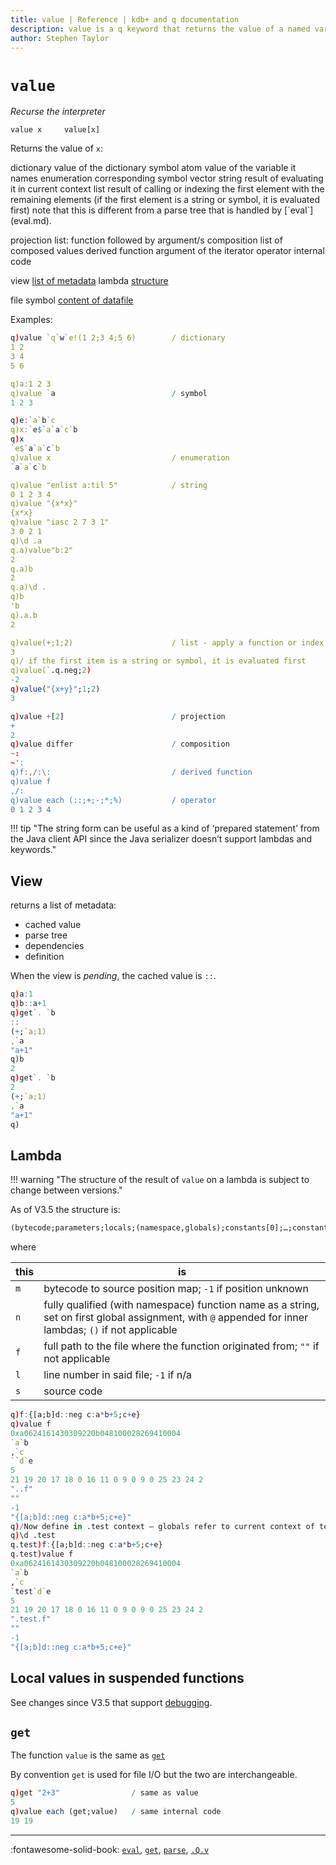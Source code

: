 ```yaml
---
title: value | Reference | kdb+ and q documentation
description: value is a q keyword that returns the value of a named variable, or metadata.
author: Stephen Taylor
---
```

# `value`


_Recurse the interpreter_



```syntax
value x     value[x]
```

Returns the value of `x`:

<div markdown="1" class="typewriter">
dictionary           value of the dictionary
symbol atom          value of the variable it names
enumeration          corresponding symbol vector
string               result of evaluating it in current context
list                 result of calling or indexing
                     the first element
                     with the remaining elements
                     (if the first element is a string or symbol, 
                     it is evaluated first)
                     note that this is different from a parse tree 
                     that is handled by [`eval`](eval.md).

projection           list: function followed by argument/s
composition          list of composed values
derived function     argument of the iterator
operator             internal code

view                 [list of metadata](#view)
lambda               [structure](#lambda)

file symbol          [content of datafile](#get)
</div>


Examples:

```q
q)value `q`w`e!(1 2;3 4;5 6)        / dictionary
1 2
3 4
5 6

q)a:1 2 3
q)value `a                          / symbol
1 2 3

q)e:`a`b`c
q)x:`e$`a`a`c`b
q)x
`e$`a`a`c`b
q)value x                           / enumeration
`a`a`c`b

q)value "enlist a:til 5"            / string
0 1 2 3 4
q)value "{x*x}"
{x*x}
q)value "iasc 2 7 3 1"
3 0 2 1
q)\d .a
q.a)value"b:2"
2
q.a)b
2
q.a)\d .
q)b
'b
q).a.b
2

q)value(+;1;2)                      / list - apply a function or index a list
3
q)/ if the first item is a string or symbol, it is evaluated first
q)value(`.q.neg;2)
-2
q)value("{x+y}";1;2)
3

q)value +[2]                        / projection
+
2
q)value differ                      / composition
~:
~':
q)f:,/:\:                           / derived function
q)value f
,/:
q)value each (::;+;-;*;%)           / operator
0 1 2 3 4
```

!!! tip "The string form can be useful as a kind of ‘prepared statement’ from the Java client API since the Java serializer doesn’t support lambdas and keywords."


## View

returns a list of metadata:

-   cached value
-   parse tree
-   dependencies
-   definition

When the view is _pending_, the cached value is `::`.

```q
q)a:1
q)b::a+1
q)get`. `b
::
(+;`a;1)
,`a
"a+1"
q)b
2
q)get`. `b
2
(+;`a;1)
,`a
"a+1"
q)
```


## Lambda

!!! warning "The structure of the result of `value` on a lambda is subject to change between versions."

As of V3.5 the structure is:

```txt
(bytecode;parameters;locals;(namespace,globals);constants[0];…;constants[n];m;n;f;l;s)
```

where

this | is
-----|------
`m`  | bytecode to source position map; `-1` if position unknown
`n`  | fully qualified (with namespace) function name as a string, set on first global assignment, with `@` appended for inner lambdas; `()` if not applicable
`f`  | full path to the file where the function originated from; `""` if not applicable
`l`  | line number in said file; `-1` if n/a
`s`  | source code

```q
q)f:{[a;b]d::neg c:a*b+5;c+e}
q)value f
0xa0624161430309220b048100028269410004
`a`b
,`c
``d`e
5
21 19 20 17 18 0 16 11 0 9 0 9 0 25 23 24 2
"..f"
""
-1
"{[a;b]d::neg c:a*b+5;c+e}"
q)/Now define in .test context – globals refer to current context of test
q)\d .test
q.test)f:{[a;b]d::neg c:a*b+5;c+e}
q.test)value f
0xa0624161430309220b048100028269410004
`a`b
,`c
`test`d`e
5
21 19 20 17 18 0 16 11 0 9 0 9 0 25 23 24 2
".test.f"
""
-1
"{[a;b]d::neg c:a*b+5;c+e}"
```



## Local values in suspended functions

See changes since V3.5 that support [debugging](../basics/debug.md#debugger).


## `get`

The function `value` is the same as [`get`](get.md)

By convention `get` is used for file I/O but the two are interchangeable.

```q
q)get "2+3"                / same as value
5
q)value each (get;value)   / same internal code
19 19
```


----
:fontawesome-solid-book: 
[`eval`](eval.md),
[`get`](get.md),
[`parse`](parse.md),
[`.Q.v`](dotq.md#v-value)

